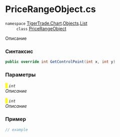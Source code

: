 
# PriceRangeObject.cs
`namespace` [TigerTrade.Chart](../../../../../TigerTrade.Chart.md).[Objects](../../../../../TigerTrade.Chart/Objects.md).[List](../../../../../TigerTrade.Chart/Objects/List.md)  
&nbsp;&nbsp;&nbsp;&nbsp;&nbsp;&nbsp;&nbsp;&nbsp;&nbsp;`class` [PriceRangeObject](../../PriceRangeObject.cs.md)

Описание

### Синтаксис
```csharp
public override int GetControlPoint(int x, int y)
```
### Параметры  
<mark style="color:yellow;">`x`</mark> *`int`*  
 *Описание*  
  
<mark style="color:yellow;">`y`</mark> *`int`*  
 *Описание*  
  


### Пример  
```csharp
// example
```
                    
                    